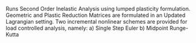 Runs Second Order Inelastic Analysis using lumped plasticity formulation. Geometric and Plastic Reduction Matrices are formulated in an Updated Lagrangian setting. Two incremental
nonlinear schemes are provided for load controlled analysis, namely: 
a) Single Step Euler
b) Midpoint Runge-Kutta 
